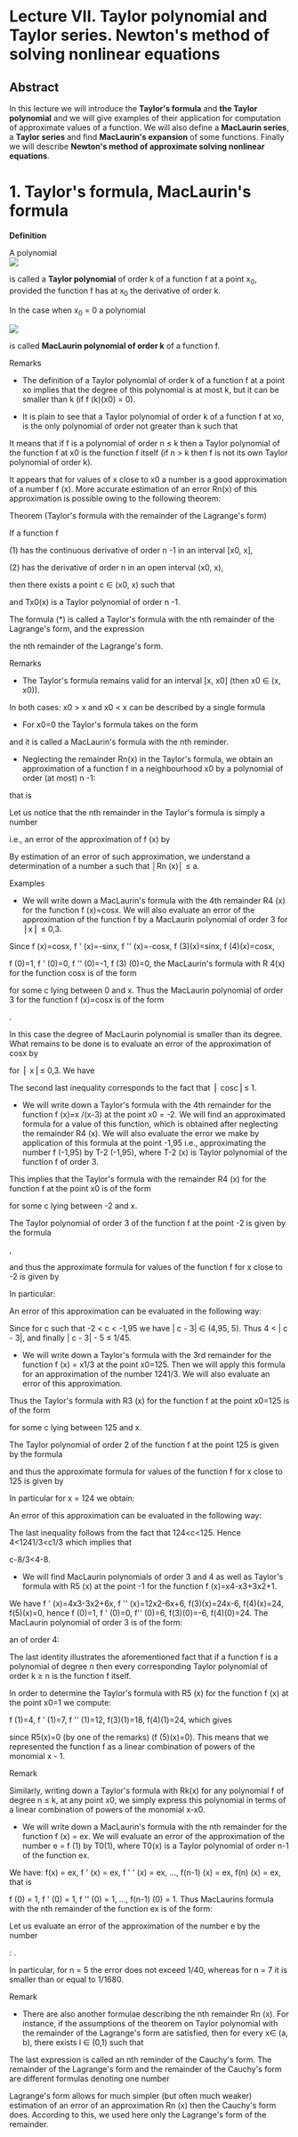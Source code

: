 # Lecture VII. Taylor polynomial and Taylor series. Newton's method of solving nonlinear equations

## Abstract  

In this lecture we will introduce the **Taylor's formula** and **the Taylor polynomial** and we will give examples of their application for computation of approximate values of a function. We will also define a **MacLaurin series**, a **Taylor series** and find **MacLaurin's expansion** of some functions. Finally we will describe **Newton's method of approximate solving nonlinear equations**.

# 1. Taylor's formula, MacLaurin's formula

**Definition**  

A polynomial  
![](https://gakko.pjwstk.edu.pl/materialy/259/lec/an7/Image2847.gif)  

is called a **Taylor polynomial** of order k of a function f at a point x<sub>0</sub>, provided the function f has at x<sub>0</sub> the derivative of order k.

In the case when x<sub>0</sub> = 0 a polynomial

![](https://gakko.pjwstk.edu.pl/materialy/259/lec/an7/Image2848.gif)

is called **MacLaurin polynomial of order k** of a function f.

Remarks  

* The definition of a Taylor polynomial of order k of a function f at a point xo implies that the degree of this polynomial is at most k, but it can be smaller than k (if f (k)(x0) = 0).

* It is plain to see that a Taylor polynomial of order k of a function f at xo, is the only polynomial of order not greater than k such that



It means that if f is a polynomial of order n ≤ k then a Taylor polynomial of the function f at x0 is the function f itself (if n > k then f is not its own Taylor polynomial of order k).

It appears that for values of x close to x0 a number  is a good approximation of a number f (x). More accurate estimation of an error Rn(x) of this approximation is possible owing to the following theorem:

Theorem (Taylor's formula with the remainder of the Lagrange's form)

If a function f

(1) has the continuous derivative of order n -1 in an interval [x0, x],

(2) has the derivative of order n in an open interval (x0, x),

then there exists a point c ∈ (x0, x) such that





and Tx0(x) is a Taylor polynomial of order n -1.

The formula (*) is called a Taylor's formula with the nth remainder of the Lagrange's form, and the expression



the nth remainder of the Lagrange's form.

Remarks

* The Taylor's formula remains valid for an interval [x, x0] (then x0 ∈ (x, x0)).

In both cases: x0 > x and x0 < x can be described by a single formula



* For x0=0 the Taylor's formula takes on the form



and it is called a MacLaurin's formula with the nth reminder.

* Neglecting the remainder Rn(x) in the Taylor's formula, we obtain an approximation of a function f in a neighbourhood x0 by a polynomial of order (at most) n -1:



that is



Let us notice that the nth remainder in the Taylor's formula is simply a number



i.e., an error of the approximation of f (x) by 

By estimation of an error of such approximation, we understand a determination of a number a such that │Rn (x)│ ≤ a.

Examples

* We will write down a MacLaurin's formula with the 4th remainder R4 (x) for the function f (x)=cosx. We will also evaluate an error of the approximation of the function f by a MacLaurin polynomial of order 3 for ⎪x⎪ ≤ 0,3.

Since f (x)=cosx, f ' (x)=-sinx, f '' (x)=-cosx, f (3)(x)=sinx, f (4)(x)=cosx,

f (0)=1, f ' (0)=0, f '' (0)=-1, f (3) (0)=0, the MacLaurin's formula with R 4(x) for the function cosx is of the form



for some c lying between 0 and x. Thus the MacLaurin polynomial of order 3 for the function f (x)=cosx is of the form

.

In this case the degree of MacLaurin polynomial is smaller than its degree. What remains to be done is to evaluate an error of the approximation of cosx by



for ⎪ x⎪≤ 0,3. We have



The second last inequality corresponds to the fact that ⎪ cosc⎪≤ 1.

*  We will write down a Taylor's formula with the 4th remainder for the function f (x)=x /(x-3) at the point x0 = -2. We will find an approximated formula for a value of this function, which is obtained after neglecting the remainder R4 (x). We will also evaluate the error we make by application of this formula at the point -1,95 i.e., approximating the number f (-1,95) by T-2 (-1,95), where T-2 (x) is Taylor polynomial of the function f of order 3.





This implies that the Taylor's formula with the remainder R4 (x) for the function f at the point x0 is of the form





for some c lying between -2 and x.

The Taylor polynomial of order 3 of the function f at the point -2 is given by the formula

,

and thus the approximate formula for values of the function f for x close to -2 is given by



In particular:



An error of this approximation can be evaluated in the following way:



Since for c such that -2 < c < -1,95 we have | c - 3| ∈ (4,95, 5). Thus 4 < | c - 3|, and finally | c - 3| - 5 ≤ 1/45.

*  We will write down a Taylor's formula with the 3rd remainder for the function f (x) = x1/3 at the point x0=125. Then we will apply this formula for an approximation of the number 1241/3. We will also evaluate an error of this approximation.





Thus the Taylor's formula with R3 (x) for the function f at the point x0=125 is of the form



for some c lying between 125 and x.

The Taylor polynomial of order 2 of the function f at the point 125 is given by the formula



and thus the approximate formula for values of the function f for x close to 125 is given by



In particular for x = 124 we obtain:



An error of this approximation can be evaluated in the following way:



The last inequality follows from the fact that 124<c<125. Hence 4<1241/3<c1/3 which implies that

c-8/3<4-8.

*  We will find MacLaurin polynomials of order 3 and 4 as well as Taylor's formula with R5 (x) at the point -1 for the function f (x)=x4-x3+3x2+1.

We have f ' (x)=4x3-3x2+6x, f '' (x)=12x2-6x+6, f(3)(x)=24x-6, f(4)(x)=24, f(5)(x)=0, hence f (0)=1, f ' (0)=0, f'' (0)=6, f(3)(0)=-6, f(4)(0)=24. The MacLaurin polynomial of order 3 is of the form:



an of order 4:



The last identity illustrates the aforementioned fact that if a function f is a polynomial of degree n then every corresponding Taylor polynomial of order k ≥ n is the function f itself.

In order to determine the Taylor's formula with R5 (x) for the function f (x) at the point x0=1 we compute:

f (1)=4, f ' (1)=7, f '' (1)=12, f(3)(1)=18, f(4)(1)=24, which gives



since R5(x)=0 (by one of the remarks) (f (5)(x)=0). This means that we represented the function f as a linear combination of powers of the monomial x - 1.

Remark

Similarly, writing down a Taylor's formula with Rk(x) for any polynomial f of degree n ≤ k, at any point x0, we simply express this polynomial in terms of a linear combination of powers of the monomial x-x0.

*  We will write down a MacLaurin's formula with the nth remainder for the function f (x) = ex. We will evaluate an error of the approximation of the number e = f (1) by T0(1), where T0(x) is a Taylor polynomial of order n-1 of the function ex.

We have: f(x) = ex, f ' (x) = ex, f ' ' (x) = ex, ..., f(n-1) (x) = ex, f(n) (x) = ex, that is

f (0) = 1, f ' (0) = 1, f '' (0) = 1, ..., f(n-1) (0) = 1. Thus MacLaurins formula with the nth remainder of the function ex is of the form:



Let us evaluate an error of the approximation of the number e by the number

: .

In particular, for n = 5 the error does not exceed 1/40, whereas for n = 7 it is smaller than or equal to 1/1680.

Remark

* There are also another formulae describing the nth remainder Rn (x). For instance, if the assumptions of the theorem on Taylor polynomial with the remainder of the Lagrange's form are satisfied, then for every x∈ (a, b), there exists l ∈ (0,1) such that



The last expression is called an nth reminder of the Cauchy's form. The remainder of the Lagrange's form and the remainder of the Cauchy's form are different formulas denoting one number



Lagrange's form allows for much simpler (but often much weaker) estimation of an error of an approximation Rn (x) then the Cauchy's form does. According to this, we used here only the Lagrange's form of the remainder.
